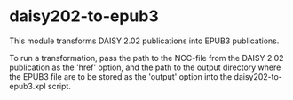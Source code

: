 # daisy202-to-epub3

This module transforms DAISY 2.02 publications into EPUB3 publications.

To run a transformation, pass the path to the NCC-file from the DAISY 2.02
publication as the 'href' option, and the path to the output directory where
the EPUB3 file are to be stored as the 'output' option into the
daisy202-to-epub3.xpl script.
